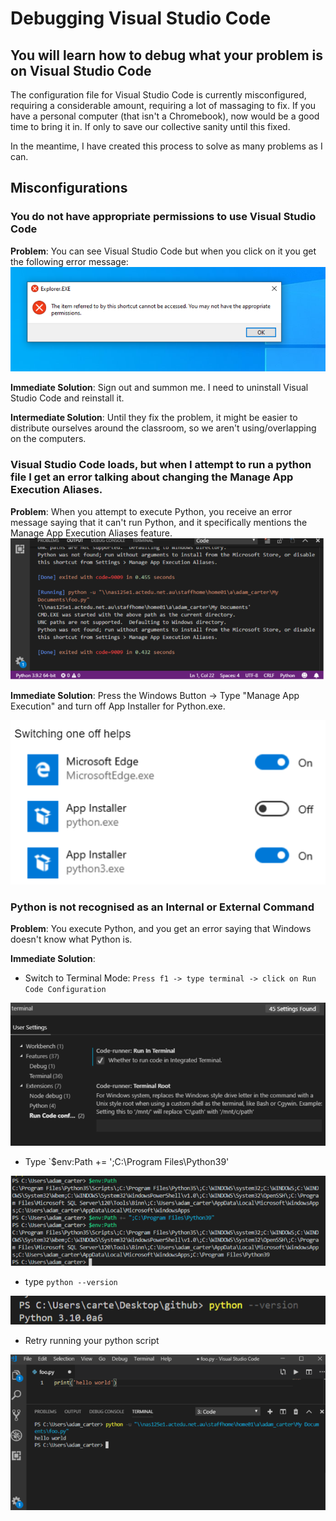 # Debugging Visual Studio Code

## You will learn how to debug what your problem is on Visual Studio Code
The configuration file for Visual Studio Code is currently misconfigured, requiring a considerable amount, requiring a lot of massaging to fix. If you have a personal computer (that isn't a Chromebook), now would be a good time to bring it in.  If only to save our collective sanity until this fixed. 

In the meantime, I have created this process to solve as many problems as I can. 

## **Misconfigurations** 

### You do not have appropriate permissions to use Visual Studio Code
**Problem**: You can see Visual Studio Code but when you click on it you get the following error message: 
![](2021-04-20-09-19-26.png)

**Immediate Solution**: Sign out and summon me. I need to uninstall Visual Studio Code and reinstall it. 

**Intermediate Solution**: Until they fix the problem, it might be easier to distribute ourselves around the classroom, so we aren't using/overlapping on the computers. 

### **Visual Studio Code loads, but when I attempt to run a python file I get an error talking about changing the Manage App Execution Aliases**. 

**Problem**: When you attempt to execute Python, you receive an error message saying that it can't run Python, and it specifically mentions the Manage App Execution Aliases feature. 
![](2021-04-20-09-21-44.png)

**Immediate Solution**: Press the Windows Button -> Type "Manage App Execution" and turn off App Installer for Python.exe. 
 
 ![](2021-04-20-09-21-30.png)

### **Python is not recognised as an Internal or External Command**

**Problem**: You execute Python, and you get an error saying that Windows doesn't know what Python is. 

**Immediate Solution**: 
* Switch to Terminal Mode: `Press f1 -> type terminal -> click on Run Code Configuration`

![](2021-04-20-09-22-17.png)

* Type `$env:Path += ';C:\Program Files\Python39'

![](2021-04-20-09-23-21.png)

* type `python --version`

![](2021-04-20-09-23-53.png)

* Retry running your python script

![](2021-04-20-09-24-18.png)